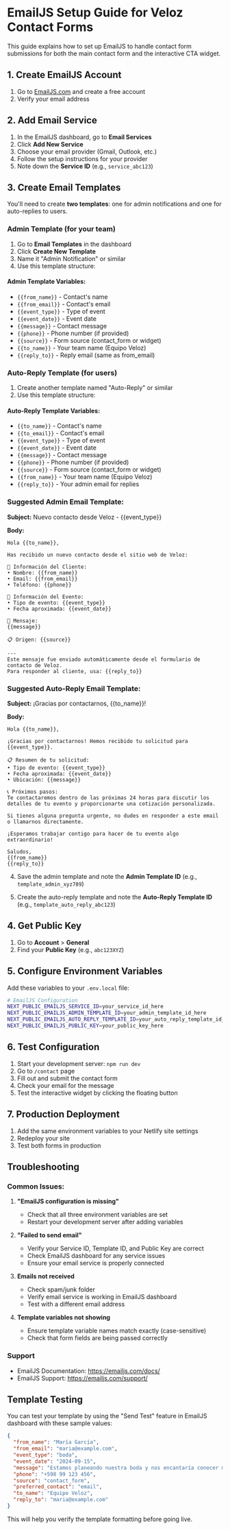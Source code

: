 # EmailJS Setup Guide for Veloz Contact Forms

This guide explains how to set up EmailJS to handle contact form submissions for both the main contact form and the interactive CTA widget.

## 1. Create EmailJS Account

1. Go to [EmailJS.com](https://emailjs.com) and create a free account
2. Verify your email address

## 2. Add Email Service

1. In the EmailJS dashboard, go to **Email Services**
2. Click **Add New Service**
3. Choose your email provider (Gmail, Outlook, etc.)
4. Follow the setup instructions for your provider
5. Note down the **Service ID** (e.g., `service_abc123`)

## 3. Create Email Templates

You'll need to create **two templates**: one for admin notifications and one for auto-replies to users.

### Admin Template (for your team)

1. Go to **Email Templates** in the dashboard
2. Click **Create New Template**
3. Name it "Admin Notification" or similar
4. Use this template structure:

#### Admin Template Variables:

- `{{from_name}}` - Contact's name
- `{{from_email}}` - Contact's email
- `{{event_type}}` - Type of event
- `{{event_date}}` - Event date
- `{{message}}` - Contact message
- `{{phone}}` - Phone number (if provided)
- `{{source}}` - Form source (contact_form or widget)
- `{{to_name}}` - Your team name (Equipo Veloz)
- `{{reply_to}}` - Reply email (same as from_email)

### Auto-Reply Template (for users)

1. Create another template named "Auto-Reply" or similar
2. Use this template structure:

#### Auto-Reply Template Variables:

- `{{to_name}}` - Contact's name
- `{{to_email}}` - Contact's email
- `{{event_type}}` - Type of event
- `{{event_date}}` - Event date
- `{{message}}` - Contact message
- `{{phone}}` - Phone number (if provided)
- `{{source}}` - Form source (contact_form or widget)
- `{{from_name}}` - Your team name (Equipo Veloz)
- `{{reply_to}}` - Your admin email for replies

### Suggested Admin Email Template:

**Subject:** Nuevo contacto desde Veloz - {{event_type}}

**Body:**

```
Hola {{to_name}},

Has recibido un nuevo contacto desde el sitio web de Veloz:

📧 Información del Cliente:
• Nombre: {{from_name}}
• Email: {{from_email}}
• Teléfono: {{phone}}

🎉 Información del Evento:
• Tipo de evento: {{event_type}}
• Fecha aproximada: {{event_date}}

💬 Mensaje:
{{message}}

📋 Origen: {{source}}

---
Este mensaje fue enviado automáticamente desde el formulario de contacto de Veloz.
Para responder al cliente, usa: {{reply_to}}
```

### Suggested Auto-Reply Email Template:

**Subject:** ¡Gracias por contactarnos, {{to_name}}!

**Body:**

```
Hola {{to_name}},

¡Gracias por contactarnos! Hemos recibido tu solicitud para {{event_type}}.

📋 Resumen de tu solicitud:
• Tipo de evento: {{event_type}}
• Fecha aproximada: {{event_date}}
• Ubicación: {{message}}

📞 Próximos pasos:
Te contactaremos dentro de las próximas 24 horas para discutir los detalles de tu evento y proporcionarte una cotización personalizada.

Si tienes alguna pregunta urgente, no dudes en responder a este email o llamarnos directamente.

¡Esperamos trabajar contigo para hacer de tu evento algo extraordinario!

Saludos,
{{from_name}}
{{reply_to}}
```

4. Save the admin template and note the **Admin Template ID** (e.g., `template_admin_xyz789`)

5. Create the auto-reply template and note the **Auto-Reply Template ID** (e.g., `template_auto_reply_abc123`)

## 4. Get Public Key

1. Go to **Account** > **General**
2. Find your **Public Key** (e.g., `abc123XYZ`)

## 5. Configure Environment Variables

Add these variables to your `.env.local` file:

```bash
# EmailJS Configuration
NEXT_PUBLIC_EMAILJS_SERVICE_ID=your_service_id_here
NEXT_PUBLIC_EMAILJS_ADMIN_TEMPLATE_ID=your_admin_template_id_here
NEXT_PUBLIC_EMAILJS_AUTO_REPLY_TEMPLATE_ID=your_auto_reply_template_id_here
NEXT_PUBLIC_EMAILJS_PUBLIC_KEY=your_public_key_here
```

## 6. Test Configuration

1. Start your development server: `npm run dev`
2. Go to `/contact` page
3. Fill out and submit the contact form
4. Check your email for the message
5. Test the interactive widget by clicking the floating button

## 7. Production Deployment

1. Add the same environment variables to your Netlify site settings
2. Redeploy your site
3. Test both forms in production

## Troubleshooting

### Common Issues:

1. **"EmailJS configuration is missing"**
   - Check that all three environment variables are set
   - Restart your development server after adding variables

2. **"Failed to send email"**
   - Verify your Service ID, Template ID, and Public Key are correct
   - Check EmailJS dashboard for any service issues
   - Ensure your email service is properly connected

3. **Emails not received**
   - Check spam/junk folder
   - Verify email service is working in EmailJS dashboard
   - Test with a different email address

4. **Template variables not showing**
   - Ensure template variable names match exactly (case-sensitive)
   - Check that form fields are being passed correctly

### Support

- EmailJS Documentation: https://emailjs.com/docs/
- EmailJS Support: https://emailjs.com/support/

## Template Testing

You can test your template by using the "Send Test" feature in EmailJS dashboard with these sample values:

```json
{
  "from_name": "María García",
  "from_email": "maria@example.com",
  "event_type": "boda",
  "event_date": "2024-09-15",
  "message": "Estamos planeando nuestra boda y nos encantaría conocer más sobre sus servicios. Somos aproximadamente 100 invitados.",
  "phone": "+598 99 123 456",
  "source": "contact_form",
  "preferred_contact": "email",
  "to_name": "Equipo Veloz",
  "reply_to": "maria@example.com"
}
```

This will help you verify the template formatting before going live.
